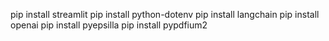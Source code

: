 pip install streamlit
pip install python-dotenv
pip install langchain
pip install openai
pip install pyepsilla
pip install pypdfium2
